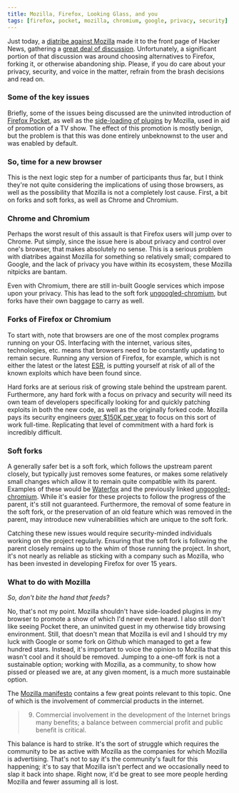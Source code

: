 ```yaml
---
title: Mozilla, Firefox, Looking Glass, and you
tags: [firefox, pocket, mozilla, chromium, google, privacy, security]
---
```


Just today, a [diatribe against
Mozilla](https://drewdevault.com/2017/12/16/Firefox-is-on-a-slippery-slope.html)
made it to the front page of Hacker News, gathering a [great deal of
discussion](https://news.ycombinator.com/item?id=15940144). Unfortunately, a
significant portion of that discussion was around choosing alternatives to
Firefox, forking it, or otherwise abandoning ship. Please, if you do care about
your privacy, security, and voice in the matter, refrain from the brash
decisions and read on.

### Some of the key issues
Briefly, some of the issues being discussed are the uninvited introduction of
[Firefox Pocket](https://getpocket.com/firefox/), as well as the [side-loading
of plugins](https://bugzilla.mozilla.org/show_bug.cgi?id=1424977) by Mozilla,
used in aid of promotion of a TV show. The effect of this promotion is mostly
benign, but the problem is that this was done entirely unbeknownst to the user
and was enabled by default.

### So, time for a new browser
This is the next logic step for a number of participants thus far, but I think
they're not quite considering the implications of using those browsers, as well
as the possibility that Mozilla is not a completely lost cause. First, a bit on
forks and soft forks, as well as Chrome and Chromium.

### Chrome and Chromium
Perhaps the worst result of this assault is that Firefox users will jump over to
Chrome. Put simply, since the issue here is about privacy and control over one's
browser, that makes absolutely no sense. This is a serious problem with
diatribes against Mozilla for something so relatively small; compared to Google,
and the lack of privacy you have within its ecosystem, these Mozilla nitpicks
are bantam.

Even with Chromium, there are still in-built Google services which impose upon
your privacy. This has lead to the soft fork
[ungoogled-chromium](https://github.com/Eloston/ungoogled-chromium), but forks
have their own baggage to carry as well.

### Forks of Firefox or Chromium
To start with, note that browsers are one of the most complex programs running
on your OS. Interfacing with the internet, various sites, technologies, etc.
means that browsers need to be constantly updating to remain secure. Running any
version of Firefox, for example, which is not either the latest or the latest
[ESR](https://www.mozilla.org/en-US/firefox/organizations/), is putting yourself
at risk of all of the known exploits which have been found since.

Hard forks are at serious risk of growing stale behind the upstream parent.
Furthermore, any hard fork with a focus on privacy and security will need its
own team of developers specifically looking for and quickly patching exploits in
both the new code, as well as the originally forked code. Mozilla pays its
security engineers [over $150K per
year](https://www.glassdoor.com/Salary/Mozilla-Security-Engineer-Salaries-E19129_D_KO8,25.htm)
to focus on this sort of work full-time. Replicating that level of commitment
with a hard fork is incredibly difficult.

### Soft forks
A generally safer bet is a soft fork, which follows the upstream parent closely,
but typically just removes some features, or makes some relatively small changes
which allow it to remain quite compatible with its parent. Examples of these
would be [Waterfox](https://www.waterfoxproject.org/) and the previously linked
[ungoogled-chromium](https://github.com/Eloston/ungoogled-chromium). While it's
easier for these projects to follow the progress of the parent, it's still not
guaranteed. Furthermore, the removal of some feature in the soft fork, or the
preservation of an old feature which was removed in the parent, may introduce
new vulnerabilities which are unique to the soft fork.

Catching these new issues would require security-minded individuals working on
the project regularly. Ensuring that the soft fork is following the parent
closely remains up to the whim of those running the project. In short, it's not
nearly as reliable as sticking with a company such as Mozilla, who has been
invested in developing Firefox for over 15 years.

### What to do with Mozilla
*So, don't bite the hand that feeds?*

No, that's not my point. Mozilla shouldn't have side-loaded plugins in my
browser to promote a show of which I'd never even heard. I also still don't like
seeing Pocket there, an uninvited guest in my otherwise tidy browsing
environment. Still, that doesn't mean that Mozilla is evil and I should try my
luck with Google or some fork on Github which managed to get a few hundred
stars. Instead, it's important to voice the opinion to Mozilla that this wasn't
cool and it should be removed. Jumping to a one-off fork is not a sustainable
option; working with Mozilla, as a community, to show how pissed or pleased we
are, at any given moment, is a much more sustainable option.

The [Mozilla
manifesto](https://www.mozilla.org/en-US/about/manifesto/details/) contains a
few great points relevant to this topic. One of which is the involvement of
commercial products in the internet.

> 9. Commercial involvement in the development of the Internet brings many benefits; a balance between commercial profit and public benefit is critical.

This balance is hard to strike. It's the sort of struggle which requires the
community to be as active with Mozilla as the companies for which Mozilla is
advertising. That's not to say it's the community's fault for this happening;
it's to say that Mozilla isn't perfect and we occasionally need to slap it back
into shape. Right now, it'd be great to see more people herding Mozilla and
fewer assuming all is lost.
